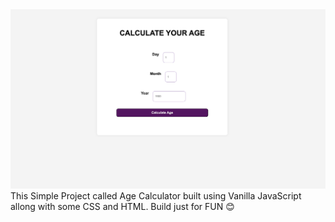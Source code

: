 <img src="assets/AgeCalculator.jpg" />
This Simple Project called Age Calculator built using Vanilla JavaScript allong with some CSS and HTML. 
Build just for FUN 😊
